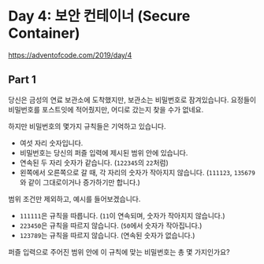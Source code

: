 # Day 4: 보안 컨테이너 (Secure Container)
<https://adventofcode.com/2019/day/4>

## Part 1
당신은 금성의 연료 보관소에 도착했지만, 보관소는 비밀번호로 잠겨있습니다. 요정들이 비밀번호를 포스트잇에 적어줬지만, 어디로 갔는지 찾을 수가 없네요.

하지만 비밀번호의 몇가지 규칙들은 기억하고 있습니다.

- 여섯 자리 숫자입니다.
- 비밀번호는 당신의 퍼즐 입력에 제시된 범위 안에 있습니다.
- 연속된 두 자리 숫자가 같습니다. (`122345`의 `22`처럼)
- 왼쪽에서 오른쪽으로 갈 때, 각 자리의 숫자가 작아지지 않습니다. (`111123`, `135679`와 같이 그대로이거나 증가하기만 합니다.)

범위 조건만 제외하고, 예시를 들어보겠습니다.
- `111111`은 규칙을 따릅니다. (`11`이 연속되며, 숫자가 작아지지 않습니다.)
- `223450`은 규칙을 따르지 않습니다. (`50`에서 숫자가 작아집니다.)
- `123789`는 규칙을 따르지 않습니다. (연속된 숫자가 없습니다.)

퍼즐 입력으로 주어진 범위 안에 이 규칙에 맞는 비밀번호는 총 몇 가지인가요?